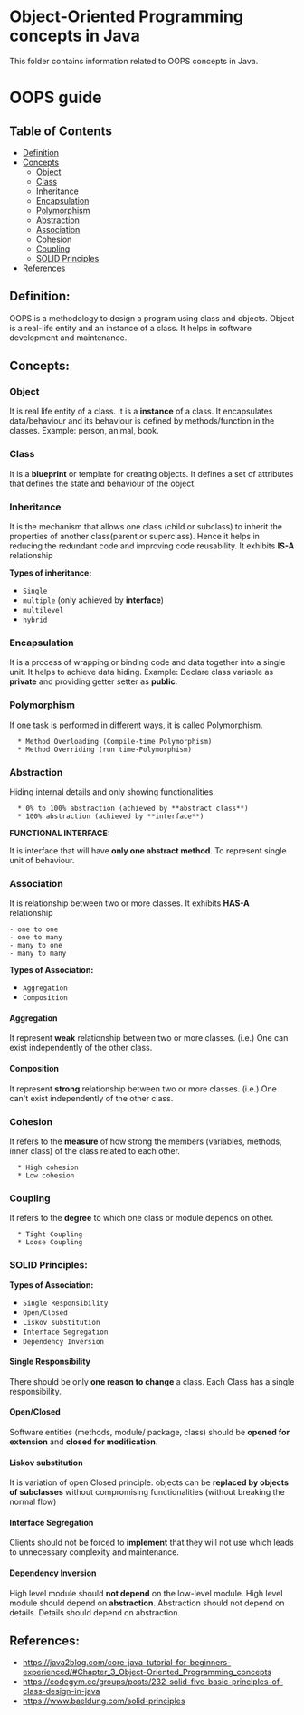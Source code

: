 # Object-Oriented Programming concepts in Java

This folder contains information related to OOPS concepts in Java.


OOPS guide
=================

## Table of Contents
- [Definition](#definition)
- [Concepts](#concepts)
    - [Object](#object)
    - [Class](#class)
    - [Inheritance](#inheritance)
    - [Encapsulation](#encapsulation)
    - [Polymorphism](#polymorphism)
    - [Abstraction](#abstraction)
    - [Association](#association)
    - [Cohesion](#cohesion)
    - [Coupling](#coupling)
    - [SOLID Principles](#solid-principles)
- [References](#references)

## Definition:

OOPS is a methodology to design a program using class and objects. Object is a real-life entity and an instance of a class. It helps in software development and maintenance.

## Concepts:

### Object

It is real life entity of a class. It is a **instance** of a class. It encapsulates data/behaviour and its behaviour is defined by methods/function in the classes. Example: person, animal, book. 

### Class

It is a **blueprint** or template for creating objects. It defines a set of attributes that defines the state and behaviour of the object.

### Inheritance

It is the mechanism that allows one class (child or subclass) to inherit the properties of another class(parent or superclass). Hence it helps in reducing the redundant code and improving code reusability. It exhibits **IS-A** relationship

**Types of inheritance:**
  * `Single`
  * `multiple` (only achieved by **interface**)
  * `multilevel`
  * `hybrid`

### Encapsulation

It is a process of wrapping or binding code and data together into a single unit. It helps to achieve data hiding. Example: Declare class variable as **private** and providing getter setter as **public**. 

### Polymorphism

If one task is performed in different ways, it is called Polymorphism. 

```
  * Method Overloading (Compile-time Polymorphism) 
  * Method Overriding (run time-Polymorphism) 
```

### Abstraction
Hiding internal details and only showing functionalities.

```
  * 0% to 100% abstraction (achieved by **abstract class**)
  * 100% abstraction (achieved by **interface**)
```

**FUNCTIONAL INTERFACE:**

It is interface that will have **only one abstract method**. To represent single unit of behaviour. 

### Association

It is relationship between two or more classes. It exhibits **HAS-A** relationship

```
- one to one
- one to many
- many to one
- many to many
```

**Types of Association:**
  * `Aggregation`
  * `Composition`

#### Aggregation

It represent **weak** relationship between two or more classes. (i.e.) One can exist independently of the other class. 

#### Composition

It represent **strong** relationship between two or more classes. (i.e.) One can't exist independently of the other class. 

### Cohesion

It refers to the **measure** of how strong the members (variables, methods, inner class) of the class related to each other.

```
  * High cohesion
  * Low cohesion
```

### Coupling

It refers to the **degree** to which one class or module depends on other.

```
  * Tight Coupling
  * Loose Coupling
```

### SOLID Principles:

**Types of Association:**

  * `Single Responsibility`
  * `Open/Closed`
  * `Liskov substitution`
  * `Interface Segregation`
  * `Dependency Inversion`

#### Single Responsibility

There should be only **one reason to change** a class. Each Class has a single responsibility. 

#### Open/Closed

Software entities (methods, module/ package, class) should be **opened for extension** and **closed for modification**. 

#### Liskov substitution

It is variation of open Closed principle. objects can be **replaced by objects of subclasses** without compromising functionalities (without breaking the normal flow)

#### Interface Segregation

Clients should not be forced to **implement** that they will not use which leads to unnecessary complexity and maintenance. 

#### Dependency Inversion

High level module should **not depend** on the low-level module. High level module should depend on **abstraction**. Abstraction should not depend on details. Details should depend on abstraction.

## References:

  * https://java2blog.com/core-java-tutorial-for-beginners-experienced/#Chapter_3_Object-Oriented_Programming_concepts
  * https://codegym.cc/groups/posts/232-solid-five-basic-principles-of-class-design-in-java
  * https://www.baeldung.com/solid-principles
